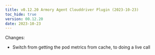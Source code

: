 ```yaml
---
title: v0.12.20 Armory Agent Clouddriver Plugin (2023-10-23)
toc_hide: true
version: 00.12.20
date: 2023-10-23
---
```


Changes:
- Switch from getting the pod metrics from cache, to doing a live call
